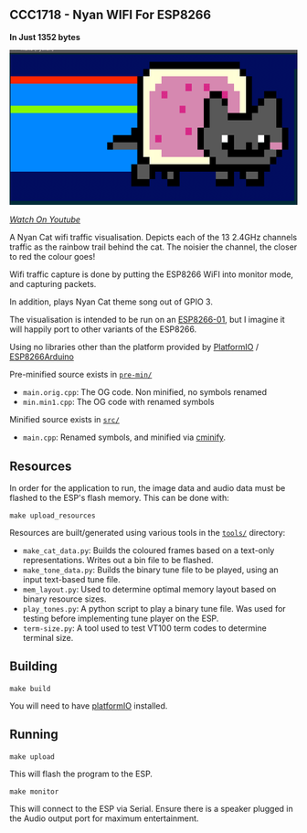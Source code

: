 ## CCC1718 - Nyan WIFI For ESP8266

**In Just 1352 bytes**

![Demo without audio](img/demo.gif)

[*Watch On Youtube*](https://www.youtube.com/watch?v=J-RLWhml-Xg)


A Nyan Cat wifi traffic visualisation. Depicts each of the 13 2.4GHz
channels traffic as the rainbow trail behind the cat. The noisier the channel, the closer to red the colour goes!

Wifi traffic capture is done by putting the ESP8266 WiFI into monitor mode, and capturing packets.

In addition, plays Nyan Cat theme song out of GPIO 3.

The visualisation is intended to be run on an [ESP8266-01](https://www.sparkfun.com/products/13678), but I imagine it will
happily port to other variants of the ESP8266.

Using no libraries other than the platform provided by [PlatformIO](http://platformio.org/) / [ESP8266Arduino](https://github.com/esp8266/Arduino)

Pre-minified source exists in [`pre-min/`](pre-min/)
  - `main.orig.cpp`: The OG code. Non minified, no symbols renamed
  - `min.min1.cpp`: The OG code with renamed symbols

Minified source exists in [`src/`](src/)
  - `main.cpp`: Renamed symbols, and minified via [cminify](https://github.com/Scylardor/cminify).

## Resources

In order for the application to run, the image data and audio data must be flashed
to the ESP's flash memory. This can be done with:

```
make upload_resources
```

Resources are built/generated using various tools in the [`tools/`](tools/) directory:

- `make_cat_data.py`: Builds the coloured frames based on a text-only representations. Writes out a bin file to be flashed.
- `make_tone_data.py`: Builds the binary tune file to be played, using an input text-based tune file.
- `mem_layout.py`: Used to determine optimal memory layout based on binary resource sizes.
- `play_tones.py`: A python script to play a binary tune file. Was used for testing before implementing tune player on the ESP.
- `term-size.py`: A tool used to test VT100 term codes to determine terminal size.


## Building

```
make build
```

You will need to have [platformIO](http://platformio.org/) installed.

## Running

```
make upload
```

This will flash the program to the ESP.

```
make monitor
```

This will connect to the ESP via Serial. Ensure there is a speaker plugged in the Audio output port for maximum entertainment.
